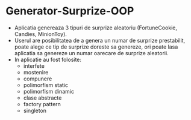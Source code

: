 # Generator-Surprize-OOP

  - Aplicatia genereaza 3 tipuri de surprize aleatoriu (FortuneCookie, Candies, MinionToy). 
  - Userul are posibilitatea de a genera un numar de surprize prestabilit, poate alege ce tip de surprize doreste sa genereze, ori poate lasa aplicatia sa genereze un numar oarecare de surprize aleatorii. 
  - In aplicatie au fost folosite:
      - interfete
      - mostenire
      - compunere
      - polimorfism static
      - polimorfism dinamic
      - clase abstracte
      - factory pattern
      - singleton
  
